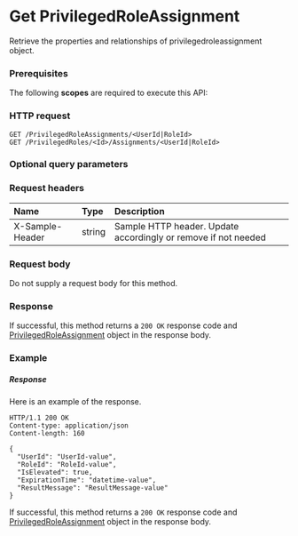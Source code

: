 # Get PrivilegedRoleAssignment

Retrieve the properties and relationships of privilegedroleassignment object.
### Prerequisites
The following **scopes** are required to execute this API: 
### HTTP request
<!-- { "blockType": "ignored" } -->
```http
GET /PrivilegedRoleAssignments/<UserId|RoleId>
GET /PrivilegedRoles/<Id>/Assignments/<UserId|RoleId>
```
### Optional query parameters

### Request headers
| Name       | Type | Description|
|:-----------|:------|:----------|
| X-Sample-Header  | string  | Sample HTTP header. Update accordingly or remove if not needed|

### Request body
Do not supply a request body for this method.
### Response
If successful, this method returns a `200 OK` response code and [PrivilegedRoleAssignment](../resources/privilegedroleassignment.md) object in the response body.
### Example
##### Response
Here is an example of the response.
<!-- {
  "blockType": "response",
  "truncated": false,
  "@odata.type": "privilegedroleassignment"
} -->
```http
HTTP/1.1 200 OK
Content-type: application/json
Content-length: 160

{
  "UserId": "UserId-value",
  "RoleId": "RoleId-value",
  "IsElevated": true,
  "ExpirationTime": "datetime-value",
  "ResultMessage": "ResultMessage-value"
}
```
If successful, this method returns a `200 OK` response code and [PrivilegedRoleAssignment](../resources/privilegedroleassignment.md) object in the response body.

<!-- uuid: 9276a1e7-5008-45ca-ad2e-f1a04f6bbd7d
2015-10-16 23:06:07 UTC -->
<!-- {
  "type": "#page.annotation",
  "description": "Get PrivilegedRoleAssignment",
  "keywords": "",
  "section": "documentation",
  "tocPath": ""
}-->
